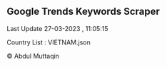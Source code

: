 

## Google Trends Keywords Scraper 
 
Last Update 27-03-2023 , 11:05:15

Country List :
VIETNAM.json



© Abdul Muttaqin 
